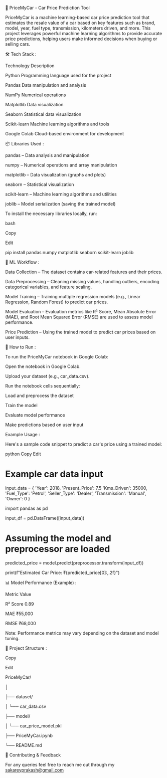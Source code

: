 🚗 PriceMyCar - Car Price Prediction Tool

PriceMyCar is a machine learning-based car price prediction tool that estimates the resale value of a car based on key features such as brand, model, year, fuel type, transmission, kilometers driven, and more. This project leverages powerful machine learning algorithms to provide accurate price predictions, helping users make informed decisions when buying or selling cars.

🛠️ Tech Stack :

Technology             Description

Python	               Programming language used for the project

Pandas	                Data manipulation and analysis

NumPy	                Numerical operations

Matplotlib	            Data visualization

Seaborn	                Statistical data visualization

Scikit-learn	        Machine learning algorithms and tools

Google Colab	        Cloud-based environment for development


📦 Libraries Used :

pandas       –  Data analysis and manipulation

numpy        –  Numerical operations and array manipulation

matplotlib   –  Data visualization (graphs and plots)

seaborn      –  Statistical visualization

scikit-learn – Machine learning algorithms and utilities

joblib       – Model serialization (saving the trained model) 


To install the necessary libraries locally, run:

bash

Copy

Edit

pip install pandas numpy matplotlib seaborn scikit-learn joblib


🧠 ML Workflow :

Data Collection     –  The dataset contains car-related features and their prices.

Data Preprocessing  – Cleaning missing values, handling outliers, encoding categorical variables, and feature scaling.

Model Training      – Training multiple regression models (e.g., Linear Regression, Random Forest) to predict car prices.

Model Evaluation    – Evaluation metrics like R² Score, Mean Absolute Error (MAE), and Root Mean Squared Error (RMSE) are used to assess model performance.

Price Prediction    – Using the trained model to predict car prices based on user inputs.

🚀 How to Run :

To run the PriceMyCar notebook in Google Colab:

Open the notebook in Google Colab.

Upload your dataset (e.g., car_data.csv).

Run the notebook cells sequentially:

Load and preprocess the dataset

Train the model

Evaluate model performance

Make predictions based on user input

Example Usage :

Here's a sample code snippet to predict a car's price using a trained model:

python
Copy
Edit
# Example car data input
input_data = {
    'Year': 2018,
    'Present_Price': 7.5
    'Kms_Driven': 35000,
    'Fuel_Type': 'Petrol',
    'Seller_Type': 'Dealer',
    'Transmission': 'Manual',
    'Owner': 0
}

import pandas as pd

input_df = pd.DataFrame([input_data])

# Assuming the model and preprocessor are loaded

predicted_price = model.predict(preprocessor.transform(input_df))

print(f"Estimated Car Price: ₹{predicted_price[0]:,.2f}")

📊 Model Performance (Example) :

Metric	Value

R² Score	0.89

MAE	₹55,000

RMSE	₹68,000

Note: Performance metrics may vary depending on the dataset and model tuning.

📂 Project Structure :

Copy

Edit

PriceMyCar/

│

├── dataset/

│   └── car_data.csv

├── model/

│   └── car_price_model.pkl

├── PriceMyCar.ipynb

└── README.md

📝 Contributing & Feedback

For any queries feel free to reach me out through my sakareyprakash@gmail.com



